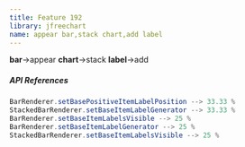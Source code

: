 ```yaml
---
title: Feature 192
library: jfreechart
name: appear bar,stack chart,add label
---
```


**bar**->appear **chart**->stack **label**->add 

##### API References

```java
BarRenderer.setBasePositiveItemLabelPosition --> 33.33 %
StackedBarRenderer.setBaseItemLabelGenerator --> 33.33 %
BarRenderer.setBaseItemLabelsVisible --> 25 %
BarRenderer.setBaseItemLabelGenerator --> 25 %
StackedBarRenderer.setBaseItemLabelsVisible --> 25 %
```
